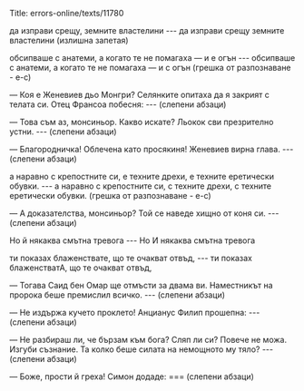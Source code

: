 Title: errors-online/texts/11780

да изправи срещу, земните властелини --- да изправи срещу земните властелини (излишна запетая)

обсипваше с анатеми, а когато те не помагаха — и е огън --- обсипваше с анатеми, а когато те не помагаха — и с огън (грешка от разпознаване - е-с)

— Коя е Женевиев дьо Монгри? Селянките опитаха да я закрият с телата си. Отец Франсоа побесня: --- (слепени абзаци)

— Това съм аз, монсиньор. Какво искате? Льокок сви презрително устни. --- (слепени абзаци)

— Благородничка! Облечена като просякиня! Женевиев вирна глава. --- (слепени абзаци)

а наравно с крепостните си, е техните дрехи, е техните еретически обувки. --- а наравно с крепостните си, с техните дрехи, с техните еретически обувки. (грешка от разпознаване - е-с)

— А доказателства, монсиньор? Той се наведе хищно от коня си. --- (слепени абзаци)

Но й някаква смътна тревога --- Но И някаква смътна тревога

ти показах блаженствате, що те очакват отвъд, --- ти показах блаженстватА, що те очакват отвъд,

— Тогава Саид бен Омар ще отмъсти за двама ви. Наместникът на пророка беше премислил всичко. --- (слепени абзаци)

— Не издържа кучето проклето! Анцианус Филип прошепна:  --- (слепени абзаци)

— Не разбираш ли, че бързам към бога? Сляп ли си? Повече не можа. Изгуби съзнание. Та колко беше силата на немощното му тяло? --- (слепени абзаци)

— Боже, прости й греха! Симон додаде:  === (слепени абзаци)
